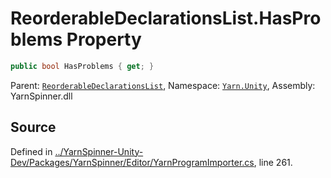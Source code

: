 # ReorderableDeclarationsList.HasProblems Property


```csharp
public bool HasProblems { get; }
```



<div class="class-metadata">

Parent: [`ReorderableDeclarationsList`](/api/csharp/yarn.unity/reorderabledeclarationslist.md), Namespace: [`Yarn.Unity`](/api/csharp/yarn.unity/README.md), Assembly: YarnSpinner.dll
</div>

## Source
Defined in [../YarnSpinner-Unity-Dev/Packages/YarnSpinner/Editor/YarnProgramImporter.cs](https://github.com/YarnSpinnerTool/YarnSpinner-Unity//blob/develop/Editor/YarnProgramImporter.cs#L261), line 261.

